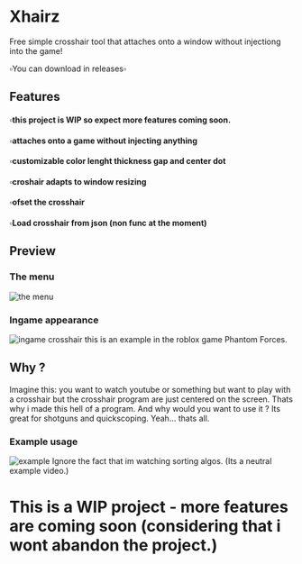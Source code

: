# Xhairz

Free simple crosshair tool that attaches onto a window without injectiong into the game!

  

▫️You can download in releases▫️

## Features

 #### ▫️this project is WIP so expect more features coming soon. 

#### ▫️attaches onto a game without injecting anything

#### ▫️customizable color lenght thickness gap and center dot

#### ▫️croshair adapts to window resizing

#### ▫️ofset the crosshair

#### ▫️Load crosshair from json (non func at the moment)
## Preview
### The menu
![the menu](https://i.imgur.com/HcPOCPw.png)
### Ingame appearance
![ingame crosshair](https://i.imgur.com/HnnhmOe.png)
this is an example in the roblox game Phantom Forces.
## Why ?
Imagine this: 
you want to watch youtube or something but want to play with a crosshair but the crosshair program are just centered on the screen. Thats why i made this hell of a program. And why would you want to use it ? Its great for shotguns and quickscoping. Yeah... thats all.
### Example usage
![example](https://i.imgur.com/coBUD7P.jpeg)
Ignore the fact that im watching sorting algos. (Its a neutral example video.)

# This is a WIP project - more features are coming soon (considering that i wont abandon the project.)
